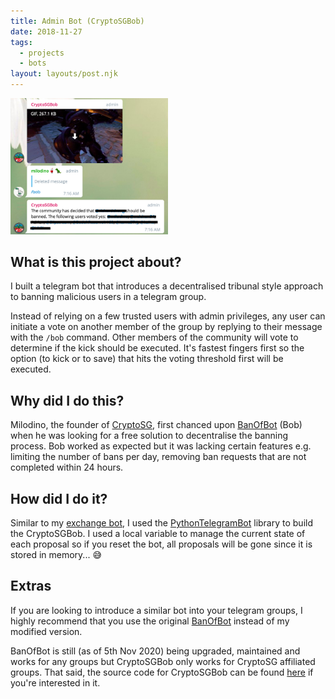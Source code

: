 ```yaml
---
title: Admin Bot (CryptoSGBob)
date: 2018-11-27
tags:
  - projects
  - bots
layout: layouts/post.njk
---
```


<img src="/img/CSGBob.png" alt="A screenshot of the user interface of CryptoSG Bob bot" style="width: 50%;"/>

## What is this project about?

I built a telegram bot that introduces a decentralised tribunal style approach to banning malicious users in a telegram group.

Instead of relying on a few trusted users with admin privileges, any user can initiate a vote on another member of the group by replying to their message with the `/bob` command. Other members of the community will vote to determine if the kick should be executed. It's fastest fingers first so the option (to kick or to save) that hits the voting threshold first will be executed.

## Why did I do this?

Milodino, the founder of [CryptoSG](https://t.me/cryptosg), first chanced upon [BanOfBot](https://github.com/backmeupplz/banofbot) (Bob) when he was looking for a free solution to decentralise the banning process. Bob worked as expected but it was lacking certain features e.g. limiting the number of bans per day, removing ban requests that are not completed within 24 hours.

## How did I do it?

Similar to my [exchange bot](../exchange-bot/), I used the [PythonTelegramBot](https://github.com/python-telegram-bot/python-telegram-bot) library to build the CryptoSGBob. I used a local variable to manage the current state of each proposal so if you reset the bot, all proposals will be gone since it is stored in memory... 😅

## Extras

If you are looking to introduce a similar bot into your telegram groups, I highly recommend that you use the original [BanOfBot](https://github.com/backmeupplz/banofbot) instead of my modified version.

BanOfBot is still (as of 5th Nov 2020) being upgraded, maintained and works for any groups but CryptoSGBob only works for CryptoSG affiliated groups. That said, the source code for CryptoSGBob can be found [here](https://github.com/Crypto-SG/CSGBob) if you're interested in it.
